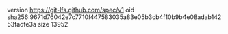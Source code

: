 version https://git-lfs.github.com/spec/v1
oid sha256:9671d76042e7c7710f447583035a83e05b3cb4f10b9b4e08adab14253fadfe3a
size 13952
